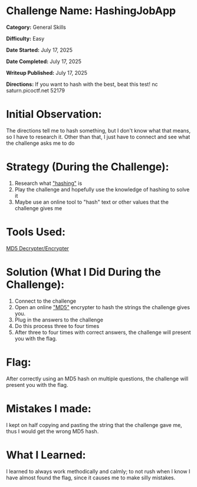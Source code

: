 # Challenge Name: HashingJobApp

**Category:** General Skills

**Difficulty:** Easy

**Date Started:** July 17, 2025

**Date Completed:** July 17, 2025

**Writeup Published:** July 17, 2025

**Directions:** If you want to hash with the best, beat this test! nc saturn.picoctf.net 52179

 # Initial Observation: 

The directions tell me to hash something, but I don't know what that means, so I have to research it. Other than that, I just have to connect and see what the challenge asks me to do

 # Strategy (During the Challenge):
 1. Research what ["hashing"](https://www.techtarget.com/searchdatamanagement/definition/hashing) is
 2. Play the challenge and hopefully use the knowledge of hashing to solve it
 3. Maybe use an online tool to "hash" text or other values that the challenge gives me

 # Tools Used:

[MD5 Decrypter/Encrypter](https://10015.io/tools/md5-encrypt-decrypt)

# Solution (What I Did During the Challenge): 
1. Connect to the challenge
2. Open an online ["MD5"](https://www.avast.com/c-md5-hashing-algorithm) encrypter to hash the strings the challenge gives you.
3. Plug in the answers to the challenge
4. Do this process three to four times
5. After three to four times with correct answers, the challenge will present you with the flag.

# Flag: 

After correctly using an MD5 hash on multiple questions, the challenge will present you with the flag.

# Mistakes I made:

I kept on half copying and pasting the string that the challenge gave me, thus I would get the wrong MD5 hash.
   
# What I Learned:

I learned to always work methodically and calmly; to not rush when I know I have almost found the flag, since it causes me to make silly mistakes. 

